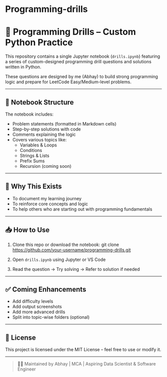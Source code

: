 # Programming-drills
# 🧠 Programming Drills – Custom Python Practice

This repository contains a single Jupyter notebook (`drills.ipynb`) featuring a series of custom-designed programming drill questions and solutions written in Python.

These questions are designed by me (Abhay) to build strong programming logic and prepare for LeetCode Easy/Medium-level problems.

---

## 📘 Notebook Structure

The notebook includes:
- Problem statements (formatted in Markdown cells)
- Step-by-step solutions with code
- Comments explaining the logic
- Covers various topics like:
  - Variables & Loops
  - Conditions
  - Strings & Lists
  - Prefix Sums
  - Recursion (coming soon)

---

## 📌 Why This Exists

- To document my learning journey
- To reinforce core concepts and logic
- To help others who are starting out with programming fundamentals

---

## 📥 How to Use

1. Clone this repo or download the notebook:
git clone https://github.com/your-username/programming-drills.git

2. Open `drills.ipynb` using Jupyter or VS Code
3. Read the question → Try solving → Refer to solution if needed

---

## ✅ Coming Enhancements

- Add difficulty levels
- Add output screenshots
- Add more advanced drills
- Split into topic-wise folders (optional)

---

## 📜 License

This project is licensed under the MIT License – feel free to use or modify it.

---

> 👨‍💻 Maintained by Abhay | MCA | Aspiring Data Scientist & Software Engineer
